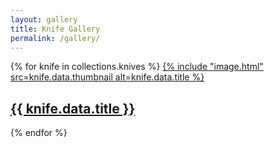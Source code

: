 ```yaml
---
layout: gallery
title: Knife Gallery
permalink: /gallery/
---
```

<div class="knife-grid">
  {% for knife in collections.knives %}
    <a href="{{ knife.url }}" class="knife-card">
      {% include "image.html" 
        src=knife.data.thumbnail
        alt=knife.data.title
      %}
      <h2>{{ knife.data.title }}</h2>
    </a>
  {% endfor %}
</div>